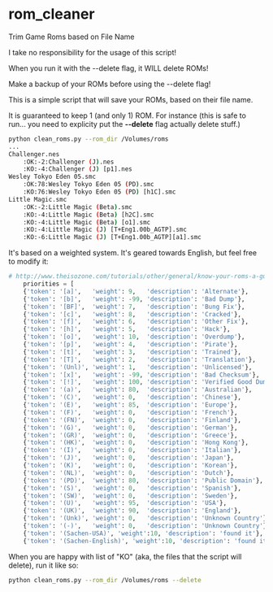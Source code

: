# rom_cleaner
Trim Game Roms based on File Name

I take no responsibility for the usage of this script!

When you run it with the --delete flag, it WILL delete ROMs!

Make a backup of your ROMs before using the --delete flag!

This is a simple script that will save your ROMs,
based on their file name.

It is guaranteed to keep 1 (and only 1) ROM.
For instance (this is safe to run... you need to explicity put the **--delete** flag actually delete stuff.)

```bash
python clean_roms.py --rom_dir /Volumes/roms
...
Challenger.nes
	:OK:-2:Challenger (J).nes
	:KO:-4:Challenger (J) [p1].nes
Wesley Tokyo Eden 05.smc
	:OK:78:Wesley Tokyo Eden 05 (PD).smc
	:KO:76:Wesley Tokyo Eden 05 (PD) [h1C].smc
Little Magic.smc
	:OK:-2:Little Magic (Beta).smc
	:KO:-4:Little Magic (Beta) [h2C].smc
	:KO:-4:Little Magic (Beta) [o1].smc
	:KO:-4:Little Magic (J) [T+Eng1.00b_AGTP].smc
	:KO:-6:Little Magic (J) [T+Eng1.00b_AGTP][a1].smc
```
It's based on a weighted system.
It's geared towards English, but feel free to modify it:

```python
# http://www.theisozone.com/tutorials/other/general/know-your-roms-a-guide-to-identifying-the-symbols/
    priorities = [
    {'token': '[a]',   'weight': 9,   'description': 'Alternate'},
    {'token': '[b]',   'weight': -99, 'description': 'Bad Dump'},
    {'token': '[BF]',  'weight': 7,   'description': 'Bung Fix'},
    {'token': '[c]',   'weight': 8,   'description': 'Cracked'},
    {'token': '[f]',   'weight': 6,   'description': 'Other Fix'},
    {'token': '[h]',   'weight': 5,   'description': 'Hack'},
    {'token': '[o]',   'weight': 10,  'description': 'Overdump'},
    {'token': '[p]',   'weight': 4,   'description': 'Pirate'},
    {'token': '[t]',   'weight': 3,   'description': 'Trained'},
    {'token': '[T]',   'weight': 2,   'description': 'Translation'},
    {'token': '(Unl)', 'weight': 1,   'description': 'Unlicensed'},
    {'token': '[x]',   'weight': -99, 'description': 'Bad Checksum'},
    {'token': '[!]',   'weight': 100, 'description': 'Verified Good Dump'},
    {'token': '(a)',   'weight': 80,  'description': 'Australian'},
    {'token': '(C)',   'weight': 0,   'description': 'Chinese'},
    {'token': '(E)',   'weight': 85,  'description': 'Europe'},
    {'token': '(F)',   'weight': 0,   'description': 'French'},
    {'token': '(FN)',  'weight': 0,   'description': 'Finland'},
    {'token': '(G)',   'weight': 0,   'description': 'German'},
    {'token': '(GR)',  'weight': 0,   'description': 'Greece'},
    {'token': '(HK)',  'weight': 0,   'description': 'Hong Kong'},
    {'token': '(I)',   'weight': 0,   'description': 'Italian'},
    {'token': '(J)',   'weight': 0,   'description': 'Japan'},
    {'token': '(K)',   'weight': 0,   'description': 'Korean'},
    {'token': '(NL)',  'weight': 0,   'description': 'Dutch'},
    {'token': '(PD)',  'weight': 80,  'description': 'Public Domain'},
    {'token': '(S)',   'weight': 0,   'description': 'Spanish'},
    {'token': '(SW)',  'weight': 0,   'description': 'Sweden'},
    {'token': '(U)',   'weight': 95,  'description': 'USA'},
    {'token': '(UK)',  'weight': 90,  'description': 'England'},
    {'token': '(Unk)', 'weight': 0,   'description': 'Unknown Country'},
    {'token': '(-)',   'weight': 0,   'description': 'Unknown Country'},
    {'token': '(Sachen-USA)', 'weight':10, 'description': 'found it'},
    {'token': '(Sachen-English)', 'weight':10, 'description': 'found it'}]
```

When you are happy with list of "KO" (aka, the files that the script will delete), run it like so:

```bash
python clean_roms.py --rom_dir /Volumes/roms --delete
```
